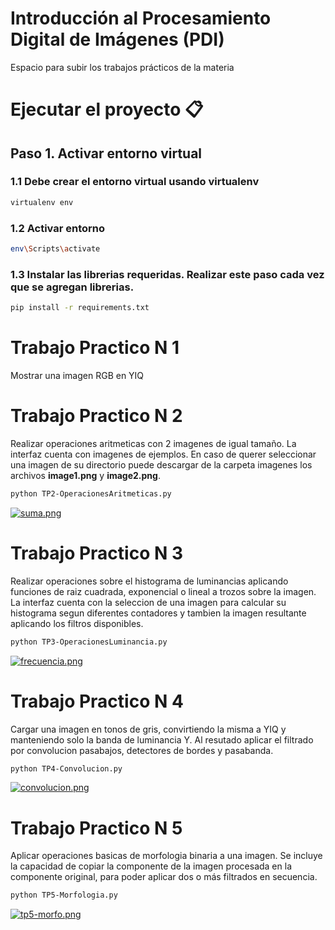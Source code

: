 # Introducción al Procesamiento Digital de Imágenes (PDI)

Espacio para subir los trabajos prácticos de la materia 

# Ejecutar el proyecto 📋

## Paso 1. Activar entorno virtual 

### 1.1 Debe crear el entorno virtual usando virtualenv 

```bash
virtualenv env
```

### 1.2 Activar entorno
```bash
env\Scripts\activate
```

### 1.3 Instalar las librerias requeridas. Realizar este paso cada vez que se agregan librerias.
```bash
pip install -r requirements.txt
```
# Trabajo Practico N 1

Mostrar una imagen RGB en YIQ

# Trabajo Practico N 2

Realizar operaciones aritmeticas con 2 imagenes de igual tamaño. La interfaz cuenta con imagenes de ejemplos. En caso de querer seleccionar una imagen de su directorio puede descargar de la carpeta imagenes los archivos __image1.png__ y __image2.png__.

```bash
python TP2-OperacionesAritmeticas.py
```
[![suma.png](https://i.postimg.cc/9f7LLhgm/suma.png)](https://postimg.cc/5Hf5tZMT)

# Trabajo Practico N 3

Realizar operaciones sobre el histograma de luminancias aplicando funciones de raiz cuadrada, exponencial o lineal a trozos sobre la imagen. La interfaz cuenta con la seleccion de una imagen para calcular su histograma segun diferentes contadores y tambien la imagen resultante aplicando los filtros disponibles.

```bash
python TP3-OperacionesLuminancia.py
```
[![frecuencia.png](https://i.postimg.cc/65Mb3zGX/frecuencia.png)](https://postimg.cc/fJ0fqcK2)

# Trabajo Practico N 4

Cargar una imagen en tonos de gris, convirtiendo la misma a YIQ y manteniendo solo la banda de luminancia Y. Al resutado aplicar el filtrado por convolucion pasabajos, detectores de bordes y pasabanda.

```bash
python TP4-Convolucion.py
```
[![convolucion.png](https://i.postimg.cc/m2KZ032b/convolucion.png)](https://postimg.cc/56qMzCCG)


# Trabajo Practico N 5

Aplicar operaciones basicas de morfologia binaria a una imagen. Se incluye la capacidad de copiar la componente de la imagen procesada en la componente original, para poder aplicar dos o más filtrados en secuencia.

```bash
python TP5-Morfologia.py
```
[![tp5-morfo.png](https://i.postimg.cc/dQjDRSgB/tp5-morfo.png)](https://postimg.cc/w336gFqy)